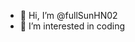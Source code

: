 - 👋 Hi, I’m @fullSunHN02
- 👀 I’m interested in coding
<!---
fullSunHN02/fullSunHN02 is a ✨ special ✨ repository because its `README.md` (this file) appears on your GitHub profile.
You can click the Preview link to take a look at your changes.
--->

